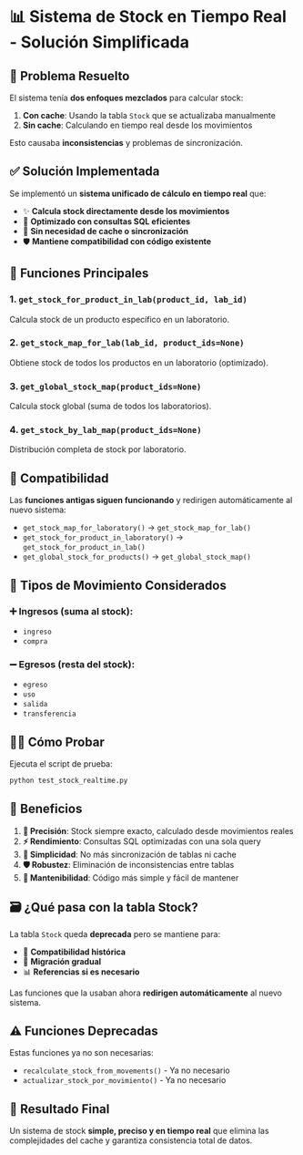 # 📊 Sistema de Stock en Tiempo Real - Solución Simplificada

## 🎯 Problema Resuelto

El sistema tenía **dos enfoques mezclados** para calcular stock:
1. **Con cache**: Usando la tabla `Stock` que se actualizaba manualmente
2. **Sin cache**: Calculando en tiempo real desde los movimientos

Esto causaba **inconsistencias** y problemas de sincronización.

## ✅ Solución Implementada

Se implementó un **sistema unificado de cálculo en tiempo real** que:

- ✨ **Calcula stock directamente desde los movimientos**
- 🚀 **Optimizado con consultas SQL eficientes**
- 🔄 **Sin necesidad de cache o sincronización**
- 🛡️ **Mantiene compatibilidad con código existente**

## 🔧 Funciones Principales

### 1. `get_stock_for_product_in_lab(product_id, lab_id)`
Calcula stock de un producto específico en un laboratorio.

### 2. `get_stock_map_for_lab(lab_id, product_ids=None)`
Obtiene stock de todos los productos en un laboratorio (optimizado).

### 3. `get_global_stock_map(product_ids=None)`
Calcula stock global (suma de todos los laboratorios).

### 4. `get_stock_by_lab_map(product_ids=None)`
Distribución completa de stock por laboratorio.

## 🔀 Compatibilidad

Las **funciones antigas siguen funcionando** y redirigen automáticamente al nuevo sistema:

- `get_stock_map_for_laboratory()` → `get_stock_map_for_lab()`
- `get_stock_for_product_in_laboratory()` → `get_stock_for_product_in_lab()`
- `get_global_stock_for_products()` → `get_global_stock_map()`

## 📝 Tipos de Movimiento Considerados

### ➕ Ingresos (suma al stock):
- `ingreso`
- `compra`

### ➖ Egresos (resta del stock):
- `egreso`
- `uso`
- `salida`
- `transferencia`

## 🏃‍♂️ Cómo Probar

Ejecuta el script de prueba:

```bash
python test_stock_realtime.py
```

## 🎁 Beneficios

1. **🎯 Precisión**: Stock siempre exacto, calculado desde movimientos reales
2. **⚡ Rendimiento**: Consultas SQL optimizadas con una sola query
3. **🔧 Simplicidad**: No más sincronización de tablas ni cache
4. **🛡️ Robustez**: Eliminación de inconsistencias entre tablas
5. **🔄 Mantenibilidad**: Código más simple y fácil de mantener

## 🗃️ ¿Qué pasa con la tabla Stock?

La tabla `Stock` queda **deprecada** pero se mantiene para:
- 📜 **Compatibilidad histórica**
- 🔄 **Migración gradual**
- 📊 **Referencias si es necesario**

Las funciones que la usaban ahora **redirigen automáticamente** al nuevo sistema.

## ⚠️ Funciones Deprecadas

Estas funciones ya no son necesarias:
- `recalculate_stock_from_movements()` - Ya no necesario
- `actualizar_stock_por_movimiento()` - Ya no necesario

## 🚀 Resultado Final

Un sistema de stock **simple, preciso y en tiempo real** que elimina las complejidades del cache y garantiza consistencia total de datos.
